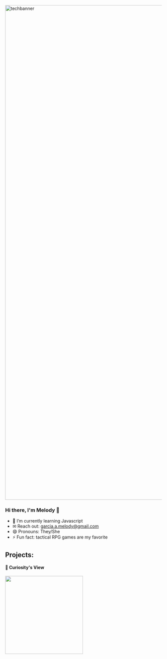 <img width="1584" alt="techbanner" src="https://user-images.githubusercontent.com/102616304/167268913-1b1db13b-0059-49e9-bcdc-72c06752739a.png">

### Hi there, I'm Melody 👋

- 🌱 I’m currently learning Javascript
- ✉ Reach out: garcia.a.melody@gmail.com
- 😄 Pronouns: They/She
- ⚡ Fun fact: tactical RPG games are my favorite


## Projects:

#### 🔭 Curiosity's View
<a href ="https://curiosityview.netlify.app/" target="_blank"><img src= "https://user-images.githubusercontent.com/102616304/167310518-3b19187c-328b-4adf-914f-344a77942c5f.gif" width="250px"></a>
